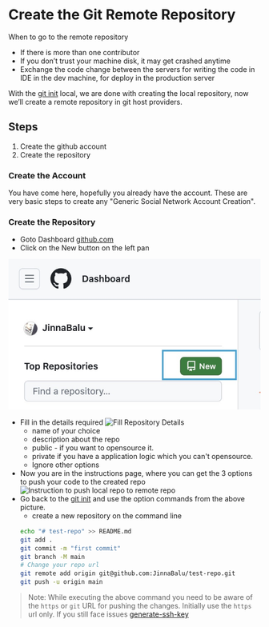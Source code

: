 # Create the Git Remote Repository

When to go to the remote repository

- If there is more than one contributor
- If you don’t trust your machine disk, it may get crashed anytime
- Exchange the code change between the servers for writing the code in IDE in the dev machine, for deploy in the production server

With the [git init](https://github.com/JinnaBalu/GitCheatSheet/blob/master/use-cases/git-init.md) local, we are done with creating the local repository, now we’ll create a remote repository in git host providers.

## Steps
1. Create the github account
2. Create the repository

### Create the Account
You have come here, hopefully you already have the account. These are very basic steps to create any "Generic Social Network Account Creation". 

### Create the Repository

- Goto Dashboard [github.com](https://github.com)
- Click on the New button on the left pan

![Create the git repository](./images/create-repo-new-button.jpg)

- Fill in the details required
![Fill Repository Details](./image/create-repository-details.jpg)
    - name of your choice
    - description about the repo 
    - public - if you want to opensource it.
    - private if you have a application logic which you can't opensource. 
    - Ignore other options
- Now you are in the instructions page, where you can get the 3 options to push your code to the created repo
![Instruction to push local repo to remote repo](./image/push-to-remote-repo.jpg)
- Go back to the  [git init](https://github.com/JinnaBalu/GitCheatSheet/blob/master/use-cases/git-init.md) and use the option commands from the above picture.
    -  create a new repository on the command line
    ```bash
    echo "# test-repo" >> README.md
    git add .
    git commit -m "first commit"
    git branch -M main
    # Change your repo url
    git remote add origin git@github.com:JinnaBalu/test-repo.git
    git push -u origin main
    ```

> Note: While executing the above command you need to be aware of the `https` or `git` URL for pushing the changes. Initially use the `https` url only. If you still face issues [generate-ssh-key](https://github.com/JinnaBalu/GitCheatSheet/blob/master/use-cases/generate-ssh-key.md) 